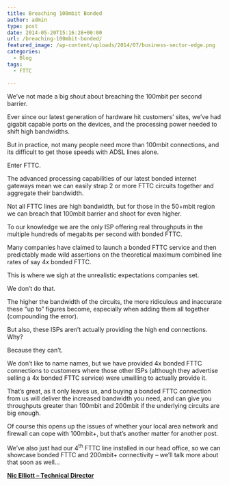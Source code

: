 ```yaml
---
title: Breaching 100mbit Bonded
author: admin
type: post
date: 2014-05-20T15:16:28+00:00
url: /breaching-100mbit-bonded/
featured_image: /wp-content/uploads/2014/07/business-sector-edge.png
categories:
  - Blog
tags:
  - FTTC

---
```

We’ve not made a big shout about breaching the 100mbit per second barrier.

Ever since our latest generation of hardware hit customers’ sites, we’ve had gigabit capable ports on the devices, and the processing power needed to shift high bandwidths.

But in practice, not many people need more than 100mbit connections, and its difficult to get those speeds with ADSL lines alone.

Enter FTTC.

The advanced processing capabilities of our latest bonded internet gateways mean we can easily strap 2 or more FTTC circuits together and aggregate their bandwidth.

Not all FTTC lines are high bandwidth, but for those in the 50+mbit region we can breach that 100mbit barrier and shoot for even higher.

To our knowledge we are the only ISP offering real throughputs in the multiple hundreds of megabits per second with bonded FTTC.

Many companies have claimed to launch a bonded FTTC service and then predictably made wild assertions on the theoretical maximum combined line rates of say 4x bonded FTTC.

This is where we sigh at the unrealistic expectations companies set.

We don’t do that.

The higher the bandwidth of the circuits, the more ridiculous and inaccurate these “up to” figures become, especially when adding them all together (compounding the error).

But also, these ISPs aren’t actually providing the high end connections. Why?

Because they can’t.

We don’t like to name names, but we have provided 4x bonded FTTC connections to customers where those other ISPs (although they advertise selling a 4x bonded FTTC service) were unwilling to actually provide it.

That’s great, as it only leaves us, and buying a bonded FTTC connection from us will deliver the increased bandwidth you need, and can give you throughputs greater than 100mbit and 200mbit if the underlying circuits are big enough.

Of course this opens up the issues of whether your local area network and firewall can cope with 100mbit+, but that’s another matter for another post.

We’ve also just had our 4<sup>th</sup> FTTC line installed in our head office, so we can showcase bonded FTTC and 200mbit+ connectivity – we’ll talk more about that soon as well…

**[Nic Elliott &#8211; Technical Director][1]**

 [1]: //plus.google.com/110122009287387268052?rel=author”